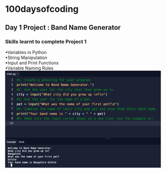 # 100daysofcoding
## Day 1 Project : Band Name Generator
### Skills learnt to complete Project 1 
•Variables in Python <br />
•String Manipulation <br />
•Input and Print Functions <br />
•Variable Naming Rules <br />
![](/images/Day%201:100%20-%20Python.png)
